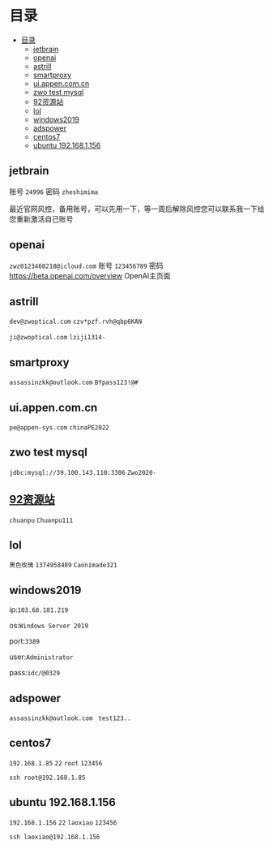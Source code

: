 # 目录

<!-- TOC -->
* [目录](#目录)
  * [jetbrain](#jetbrain)
  * [openai](#openai)
  * [astrill](#astrill)
  * [smartproxy](#smartproxy)
  * [ui.appen.com.cn](#uiappencomcn)
  * [zwo test mysql](#zwo-test-mysql)
  * [92资源站](#92资源站)
  * [lol](#lol)
  * [windows2019](#windows2019)
  * [adspower](#adspower)
  * [centos7](#centos7)
  * [ubuntu 192.168.1.156](#ubuntu-1921681156)
<!-- TOC -->

## jetbrain

账号    `24996`    密码    `zheshimima`

最近官网风控，备用账号，可以先用一下，等一周后解除风控您可以联系我一下给您重新激活自己账号

## openai

`zwz0123460218@icloud.com` 账号
`123456789` 密码
https://beta.openai.com/overview OpenAI主页面

## astrill

`dev@zwoptical.com`
`czv*pzf.rvh@qbp6KAN`

`ji@zwoptical.com`
`lziji1314-`


## smartproxy

`assassinzkk@outlook.com`
`BYpass123!@#`

## ui.appen.com.cn

`pe@appen-sys.com`
`chinaPE2022`

## zwo test mysql

`jdbc:mysql://39.100.143.110:3306`
`Zwo2020-`

## [92资源站](https://www.92ydl.com/)

`chuanpu`
`Chuanpu111`

## lol
`黑色玫瑰`
`1374958489`
`Caonimade321`

## windows2019

ip:`103.68.181.219`

os:`Windows Server 2019`

port:`3389`

user:`Administrator`

pass:`idc/@0329`

## adspower

`assassinzkk@outlook.com
`
`test123..`

##  centos7
`192.168.1.85`
`22`
`root`
`123456`
```shell
ssh root@192.168.1.85
```
##  ubuntu 192.168.1.156
`192.168.1.156`
`22`
`laoxiao`
`123456`
```shell
ssh laoxiao@192.168.1.156
```